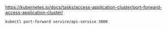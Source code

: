https://kubernetes.io/docs/tasks/access-application-cluster/port-forward-access-application-cluster/

```
kubectl port-forward service/api-service 3000
```
